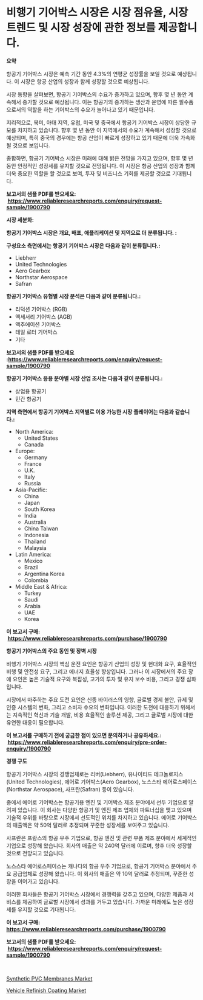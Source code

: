 <p><h1>비행기 기어박스 시장은 시장 점유율, 시장 트렌드 및 시장 성장에 관한 정보를 제공합니다.</h1></p><p><strong>요약</strong></p>
<p><p>항공기 기어박스 시장은 예측 기간 동안 4.3%의 연평균 성장률을 보일 것으로 예상됩니다. 이 시장은 항공 산업의 성장과 함께 성장할 것으로 예상됩니다.</p><p>시장 동향을 살펴보면, 항공기 기어박스의 수요가 증가하고 있으며, 향후 몇 년 동안 계속해서 증가할 것으로 예상됩니다. 이는 항공기의 증가하는 생산과 운영에 따른 필수품으로서의 역할을 하는 기어박스의 수요가 늘어나고 있기 때문입니다.</p><p>지리적으로, 북미, 아태 지역, 유럽, 미국 및 중국에서 항공기 기어박스 시장이 상당한 규모를 차지하고 있습니다. 향후 몇 년 동안 이 지역에서의 수요가 계속해서 성장할 것으로 예상되며, 특히 중국의 경우에는 항공 산업이 빠르게 성장하고 있기 때문에 더욱 가속화될 것으로 보입니다.</p><p>종합하면, 항공기 기어박스 시장은 미래에 대해 밝은 전망을 가지고 있으며, 향후 몇 년 동안 안정적인 성장세를 유지할 것으로 전망됩니다. 이 시장은 항공 산업의 성장과 함께 더욱 중요한 역할을 할 것으로 보여, 투자 및 비즈니스 기회를 제공할 것으로 기대됩니다.</p></p>
<p><strong>보고서의 샘플 PDF를 받으세요: &nbsp;<a href="https://www.reliableresearchreports.com/enquiry/request-sample/1900790">https://www.reliableresearchreports.com/enquiry/request-sample/1900790</a></strong></p>
<p><strong>시장 세분화:</strong></p>
<p><strong> 항공기 기어박스 시장은 개요, 배포, 애플리케이션 및 지역으로 더 분류됩니다. :</strong></p>
<p><strong>구성요소 측면에서는 항공기 기어박스 시장은 다음과 같이 분류됩니다.:</strong></p>
<p><ul><li>Liebherr</li><li>United Technologies</li><li>Aero Gearbox</li><li>Northstar Aerospace</li><li>Safran</li></ul></p>
<p><strong> 항공기 기어박스 유형별 시장 분석은 다음과 같이 분류됩니다.:</strong></p>
<p><ul><li>리덕션 기어박스 (RGB)</li><li>액세서리 기어박스 (AGB)</li><li>액추에이션 기어박스</li><li>테일 로터 기어박스</li><li>기타</li></ul></p>
<p><strong>보고서의 샘플 PDF를 받으세요 :<a href="https://www.reliableresearchreports.com/enquiry/request-sample/1900790">https://www.reliableresearchreports.com/enquiry/request-sample/1900790</a></strong></p>
<p><strong> 항공기 기어박스 응용 분야별 시장 산업 조사는 다음과 같이 분류됩니다.:</strong></p>
<p><ul><li>상업용 항공기</li><li>민간 항공기</li></ul></p>
<p><strong>지역 측면에서 항공기 기어박스 지역별로 이용 가능한 시장 플레이어는 다음과 같습니다.:</strong></p>
<p><ul>
    <li>
        North America:
        <ul>
            <li>United States</li>
            <li>Canada</li>
        </ul>
    </li>
    <li>
        Europe:
        <ul>
            <li>Germany</li>
            <li>France</li>
            <li>U.K.</li>
            <li>Italy</li>
            <li>Russia</li>
        </ul>
    </li>
    <li>
        Asia-Pacific:
        <ul>
            <li>China</li>
            <li>Japan</li>
            <li>South Korea</li>
            <li>India</li>
            <li>Australia</li>
            <li>China Taiwan</li>
            <li>Indonesia</li>
            <li>Thailand</li>
            <li>Malaysia</li>
        </ul>
    </li>
    <li>
        Latin America:
        <ul>
            <li>Mexico</li>
            <li>Brazil</li>
            <li>Argentina Korea</li>
            <li>Colombia</li>
        </ul>
    </li>
    <li>
        Middle East & Africa:
        <ul>
            <li>Turkey</li>
            <li>Saudi</li>
            <li>Arabia</li>
            <li>UAE</li>
            <li>Korea</li>
        </ul>
    </li>
    </ul></p>
<p><strong>이 보고서 구매: &nbsp;<a href="https://www.reliableresearchreports.com/purchase/1900790">https://www.reliableresearchreports.com/purchase/1900790</a></strong></p>
<p><strong>항공기 기어박스의 주요 동인 및 장벽 시장</strong></p>
<p><p>비행기 기어박스 시장의 핵심 운전 요인은 항공기 산업의 성장 및 현대화 요구, 효율적인 비행 및 안전성 요구, 그리고 에너지 효율성 향상입니다. 그러나 이 시장에서의 주요 장애 요인은 높은 기술적 요구와 복잡성, 고가의 투자 및 유지 보수 비용, 그리고 경쟁 심화입니다.</p><p>시장에서 마주하는 주요 도전 요인은 신종 바이러스의 영향, 글로벌 경제 불안, 규제 및 인증 시스템의 변화, 그리고 소비자 수요의 변화입니다. 이러한 도전에 대응하기 위해서는 지속적인 혁신과 기술 개발, 비용 효율적인 솔루션 제공, 그리고 글로벌 시장에 대한 유연한 대응이 필요합니다.</p></p>
<p><strong>이 보고서를 구매하기 전에 궁금한 점이 있으면 문의하거나 공유하세요.: &nbsp;<a href="https://www.reliableresearchreports.com/enquiry/pre-order-enquiry/1900790">https://www.reliableresearchreports.com/enquiry/pre-order-enquiry/1900790</a></strong></p>
<p><strong>경쟁 구도</strong></p>
<p><p>항공기 기어박스 시장의 경쟁업체로는 리버(Liebherr), 유나이티드 테크놀로지스(United Technologies), 에어로 기어박스(Aero Gearbox), 노스스타 에어로스페이스(Northstar Aerospace), 사프란(Safran) 등이 있습니다. </p><p>중에서 에어로 기어박스는 항공기용 엔진 및 기어박스 제조 분야에서 선두 기업으로 알려져 있습니다. 이 회사는 다양한 항공기 및 엔진 제조 업체와 파트너십을 맺고 있으며 기술적 우위를 바탕으로 시장에서 선도적인 위치를 차지하고 있습니다. 에어로 기어박스의 매출액은 약 50억 달러로 추정되며 꾸준한 성장세를 보여주고 있습니다.</p><p>사프란은 프랑스의 항공 우주 기업으로, 항공 엔진 및 관련 부품 제조 분야에서 세계적인 기업으로 성장해 왔습니다. 회사의 매출은 약 240억 달러에 이르며, 향후 더욱 성장할 것으로 전망되고 있습니다.</p><p>노스스타 에어로스페이스는 캐나다의 항공 우주 기업으로, 항공기 기어박스 분야에서 주요 공급업체로 성장해 왔습니다. 이 회사의 매출은 약 10억 달러로 추정되며, 꾸준한 성장을 이어가고 있습니다.</p><p>이러한 회사들은 항공기 기어박스 시장에서 경쟁력을 갖추고 있으며, 다양한 제품과 서비스를 제공하여 글로벌 시장에서 성과를 거두고 있습니다. 가까운 미래에도 높은 성장세를 유지할 것으로 기대됩니다.</p></p>
<p><strong>이 보고서 구매: &nbsp; <a href="https://www.reliableresearchreports.com/purchase/1900790">https://www.reliableresearchreports.com/purchase/1900790</a></strong></p>
<p><strong>보고서의 샘플 PDF를 받으세요: &nbsp;<a href="https://www.reliableresearchreports.com/enquiry/request-sample/1900790">https://www.reliableresearchreports.com/enquiry/request-sample/1900790</a></strong><strong></strong></p>
<p>&nbsp;</p>
<p><p><a href="https://butternut-bug-553.notion.site/Synthetic-PVC-Membranes-Market-Research-Report-Forecasted-for-Period-from-2024-2031-by-Market-Typ-8f61df410c98451b9196f704df40417f">Synthetic PVC Membranes Market</a></p><p><a href="https://github.com/Glendatilghmankmgz0rbhwpy/Market-Research-Report-List-1/blob/main/vehicle-refinish-coating-market.md">Vehicle Refinish Coating Market</a></p></p>